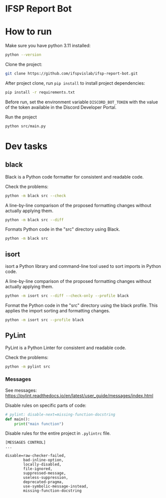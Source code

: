 # IFSP Report Bot

# How to run

Make sure you have python 3.11 installed:

```bash
python --version
```

Clone the project:
```bash
git clone https://github.com/ifspvislab/ifsp-report-bot.git
```

After project clone, run `pip install` to install project dependencies:

```bash
pip install -r requirements.txt
```

Before run, set the environment variable `DISCORD_BOT_TOKEN` with the value of the token available in the Discord Developer Portal.

Run the project

```bash
python src/main.py
```

# Dev tasks

## black
Black is a Python code formatter for consistent and readable code.

Check the problems:

```bash
python -m black src --check
```


A line-by-line comparison of the proposed formatting changes without actually applying them.
```bash
python -m black src --diff
```

Formats Python code in the "src" directory using Black.
```bash
python -m black src
```

## isort
isort a Python library and command-line tool used to sort imports in Python code.

A line-by-line comparison of the proposed formatting changes without actually applying them.
```bash
python -m isort src --diff --check-only --profile black
```

Format the Python code in the "src" directory using the black profile. This applies the import sorting and formatting changes. 
```bash
python -m isort src --profile black
```



## PyLint
PyLint is a Python Linter for consistent and readable code.

Check the problems:

```bash
python -m pylint src
```

### Messages
See messages: https://pylint.readthedocs.io/en/latest/user_guide/messages/index.html
  

Disable rules on specific parts of code:

```python
# pylint: disable-next=missing-function-docstring
def main():
    print("main function")
```


Disable rules for the entire project in `.pylintrc` file.
```
[MESSAGES CONTROL]
...

disable=raw-checker-failed,
        bad-inline-option,
        locally-disabled,
        file-ignored,
        suppressed-message,
        useless-suppression,
        deprecated-pragma,
        use-symbolic-message-instead,
        missing-function-docstring
```